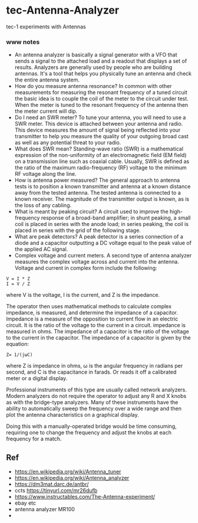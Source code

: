 # tec-Antenna-Analyzer
tec-1 experiments with Antennas

### www notes
- An antenna analyzer is basically a signal generator with a VFO that sends a signal to the attached load and a readout that displays a set of results. Analyzers are generally used by people who are building antennas. It's a tool that helps you physically tune an antenna and check the entire antenna system.
- How do you measure antenna resonance? In common with other measurements for measuring the resonant frequency of a tuned circuit the basic idea is to couple the coil of the meter to the circuit under test. When the meter is tuned to the resonant frequency of the antenna then the meter current will dip.
- Do I need an SWR meter? To tune your antenna, you will need to use a SWR meter. This device is attached between your antenna and radio. This device measures the amount of signal being reflected into your transmitter to help you measure the quality of your outgoing broad cast as well as any potential threat to your radio.
- What does SWR mean? Standing-wave ratio (SWR) is a mathematical expression of the non-uniformity of an electromagnetic field (EM field) on a transmission line such as coaxial cable. Usually, SWR is defined as the ratio of the maximum radio-frequency (RF) voltage to the minimum RF voltage along the line.
- How is antenna power measured? The general approach to antenna tests is to position a known transmitter and antenna at a known distance away from the tested antenna. The tested antenna is connected to a known receiver. The magnitude of the transmitter output is known, as is the loss of any cabling.
- What is meant by peaking circuit? A circuit used to improve the high-frequency response of a broad-band amplifier; in shunt peaking, a small coil is placed in series with the anode load; in series peaking, the coil is placed in series with the grid of the following stage.
- What are peak detectors? A peak detector is a series connection of a diode and a capacitor outputting a DC voltage equal to the peak value of the applied AC signal. 
- Complex voltage and current meters. A second type of antenna analyzer measures the complex voltage across and current into the antenna. Voltage and current in complex form include the following:
```
V = I * Z
I = V / Z
```
where V is the voltage, I is the current, and Z is the impedance.

The operator then uses mathematical methods to calculate complex impedance, is measured, and determine the impedance of a capacitor. Impedance is a measure of the opposition to current flow in an electric circuit. It is the ratio of the voltage to the current in a circuit. impedance is measured in ohms. The impedance of a capacitor is the ratio of the voltage to the current in the capacitor. The impedance of a capacitor is given by the equation:
```
Z= 1/(jωC)
```
where Z is impedance in ohms, ω is the angular frequency in radians per second, and C is the capacitance in farads. Or reads it off a calibrated meter or a digital display. 

Professional instruments of this type are usually called network analyzers. Modern analyzers do not require the operator to adjust any R and X knobs as with the bridge-type analyzers. Many of these instruments have the ability to automatically sweep the frequency over a wide range and then plot the antenna characteristics on a graphical display. 

Doing this with a manually-operated bridge would be time consuming, requiring one to change the frequency and adjust the knobs at each frequency for a match.

## Ref
- https://en.wikipedia.org/wiki/Antenna_tuner
- https://en.wikipedia.org/wiki/Antenna_analyzer
- https://dm3mat.darc.de/antbr/
- ccts https://tinyurl.com/mr26dufb
- https://www.instructables.com/The-Antenna-experiment/
- ebay etc
- antenna analyzer MR100
- 
